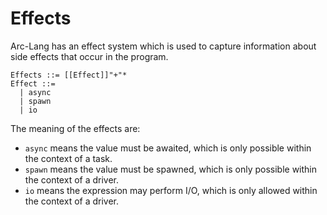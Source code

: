 # Effects

Arc-Lang has an effect system which is used to capture information about side effects that occur in the program.

```
Effects ::= [[Effect]]"+"*
Effect ::=
  | async
  | spawn
  | io
```

The meaning of the effects are:
* `async` means the value must be awaited, which is only possible within the context of a task.
* `spawn` means the value must be spawned, which is only possible within the context of a driver.
* `io` means the expression may perform I/O, which is only allowed within the context of a driver.
